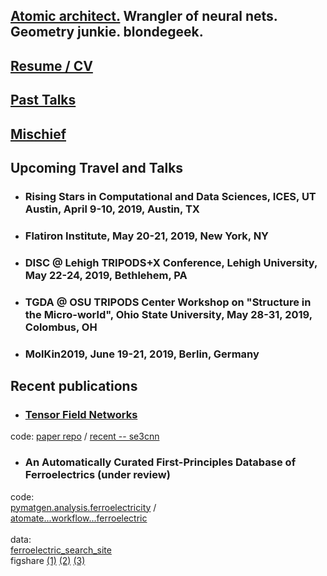 ## [Atomic architect.](https://cs.lbl.gov/news-media/news/2018/tess-smidt-atomic-architect-and-2018-luis-alvarez-fellow/) Wrangler of neural nets. Geometry junkie. blondegeek.

## [Resume / CV](/resume)

## [Past Talks](/talks)

## [Mischief](/mischief)

## Upcoming Travel and Talks
* ### Rising Stars in Computational and Data Sciences, ICES, UT Austin, April 9-10, 2019, Austin, TX
* ### Flatiron Institute, May 20-21, 2019, New York, NY
* ### DISC @ Lehigh TRIPODS+X Conference, Lehigh University, May 22-24, 2019, Bethlehem, PA
* ### TGDA @ OSU TRIPODS Center Workshop on "Structure in the Micro-world", Ohio State University, May 28-31, 2019, Colombus, OH
* ### MolKin2019, June 19-21, 2019, Berlin, Germany

## Recent publications
* ### [Tensor Field Networks](https://arxiv.org/abs/1802.08219) 
code: [paper repo](https://github.com/tensorfieldnetworks/tensorfieldnetworks) / [recent -- se3cnn](https://github.com/mariogeiger/se3cnn)

* ### An Automatically Curated First-Principles Database of Ferroelectrics (under review)
code:
<br>
[pymatgen.analysis.ferroelectricity](https://github.com/materialsproject/pymatgen/tree/master/pymatgen/analysis/ferroelectricity) /
<br>
[atomate...workflow...ferroelectric](https://github.com/hackingmaterials/atomate/blob/master/atomate/vasp/workflows/base/ferroelectric.py)
<br>
<br>
data:
<br>
[ferroelectric_search_site](https://blondegeek.github.io/ferroelectric_search_site/)
<br>
figshare [(1)](https://doi.org/10.6084/m9.figshare.5048425.v2) [(2)](https://doi.org/10.6084/m9.figshare.6025634.v1) [(3)](https://doi.org/10.6084/m9.figshare.6044525)
